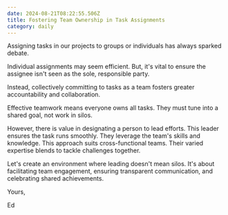 ```yaml
---
date: 2024-08-21T08:22:55.506Z
title: Fostering Team Ownership in Task Assignments
category: daily
---
```

Assigning tasks in our projects to groups or individuals has always sparked debate.

Individual assignments may seem efficient. But, it's vital to ensure the assignee isn't seen as the sole, responsible party.

Instead, collectively committing to tasks as a team fosters greater accountability and collaboration.

Effective teamwork means everyone owns all tasks. They must tune into a shared goal, not work in silos.

However, there is value in designating a person to lead efforts. This leader ensures the task runs smoothly. They leverage the team's skills and knowledge. This approach suits cross-functional teams. Their varied expertise blends to tackle challenges together.

Let's create an environment where leading doesn't mean silos. It's about facilitating team engagement, ensuring transparent communication, and celebrating shared achievements.

Yours,

Ed
